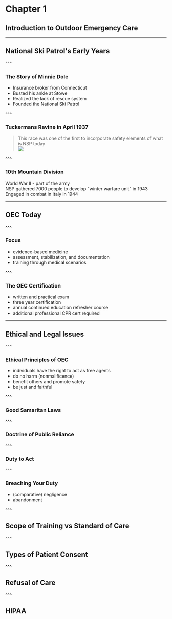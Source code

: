 # Chapter 1
## Introduction to Outdoor Emergency Care

---

## National Ski Patrol's Early Years

^^^

### The Story of Minnie Dole  
- Insurance broker from Connecticut  
- Busted his ankle at Stowe  
- Realized the lack of rescue system  
- Founded the National Ski Patrol  


^^^

### Tuckermans Ravine in April 1937  
> This race was one of the first to incorporate safety elements of what is NSP today  
![](http://ski-patrol.net/wordpress/wp-content/uploads/2012/09/Tuckermans-1937-Morris-13k1.jpg)  


^^^

### 10th Mountain Division  
World War II - part of the army  
NSP gathered 7000 people to develop "winter warfare unit" in 1943  
Engaged in combat in Italy in 1944  


---

## OEC Today

^^^

### Focus  
- evidence-based medicine  
- assessment, stabilization, and documentation  
- training through medical scenarios  


^^^

### The OEC Certification  
- written and practical exam  
- three year certification  
- annual continued education refresher course  
- additional professional CPR cert required  


---

## Ethical and Legal Issues

^^^

### Ethical Principles of OEC  
- individuals have the right to act as free agents  
- do no harm (nonmalificence)  
- benefit others and promote safety  
- be just and faithful  


^^^

### Good Samaritan Laws

^^^

### Doctrine of Public Reliance

^^^

### Duty to Act

^^^

### Breaching Your Duty  
- (comparative) negligence  
- abandonment  


^^^

## Scope of Training vs Standard of Care

^^^

## Types of Patient Consent

^^^

## Refusal of Care

^^^

## HIPAA